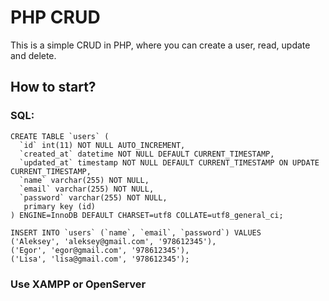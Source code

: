 # PHP CRUD

This is a simple CRUD in PHP, where you can create a user, read, update and delete.

## How to start?

### SQL:

```
CREATE TABLE `users` (
  `id` int(11) NOT NULL AUTO_INCREMENT,
  `created_at` datetime NOT NULL DEFAULT CURRENT_TIMESTAMP,
  `updated_at` timestamp NOT NULL DEFAULT CURRENT_TIMESTAMP ON UPDATE CURRENT_TIMESTAMP,
  `name` varchar(255) NOT NULL,
  `email` varchar(255) NOT NULL,
  `password` varchar(255) NOT NULL,
   primary key (id)
) ENGINE=InnoDB DEFAULT CHARSET=utf8 COLLATE=utf8_general_ci;
```

```
INSERT INTO `users` (`name`, `email`, `password`) VALUES
('Aleksey', 'aleksey@gmail.com', '978612345'),
('Egor', 'egor@gmail.com', '978612345'),
('Lisa', 'lisa@gmail.com', '978612345');
```

### Use XAMPP or OpenServer
